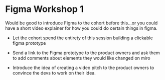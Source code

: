 # Figma Workshop 1

Would be good to introduce Figma to the cohort before this...or you could have a short video explainer for how you could do certain things in figma.

- Let the cohort spend the entirety of this session building a clickable figma prototype

- Send a link to the Figma prototype to the product owners and ask them to add comments about elements they would like changed on miro

- Introduce the idea of creating a video pitch to the product owners to convince the devs to work on their idea.
